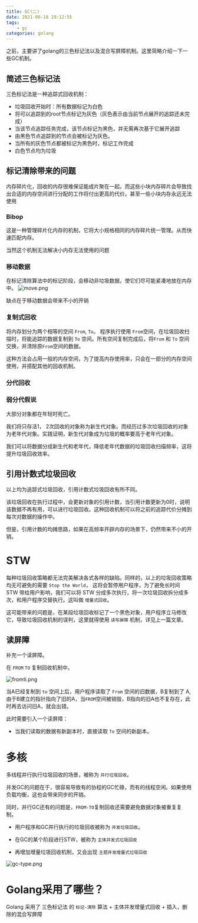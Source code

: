 ```yaml
---
title: GC(二)
date: 2021-06-18 19:12:55
tags:
    - gc
categories: golang
---
```


之前，主要讲了golang的三色标记法以及混合写屏障机制。这里简略介绍一下一些GC机制。

## 简述三色标记法

三色标记法是一种追踪式回收机制：
- 垃圾回收开始时：所有数据标记为白色
- 将可以追踪到的root节点标记为灰色（灰色表示由当前节点展开的追踪还未完成）
- 当该节点追踪任务完成，该节点标记为黑色，并无需再次基于它展开追踪
- 由黑色节点追踪到的节点会被标记为灰色。
- 当所有的灰色节点都被标记为黑色时，标记工作完成
- 白色节点均为垃圾

## 标记清除带来的问题

内存碎片化，回收的内存很难保证能成片聚在一起。而这些小块内存碎片会导致找出合适的内存空间进行分配的工作将付出更高的代价。甚至一些小块内存永远无法使用

### Bibop

这是一种管理碎片化内存的机制，它将大小规格相同的内存碎片统一管理。从而快速匹配内存。

当然这个机制无法解决小内存无法使用的问题

### 移动数据

在标记清除算法中的标记阶段，会移动非垃圾数据，使它们尽可能紧凑地放在内存中。
![move.png](https://i.loli.net/2021/06/18/kUBnZb9fpEO1veG.png)

缺点在于移动数据会带来不小的开销


### 复制式回收

将内存划分为两个相等的空间 `From`, `To`。 程序执行使用 `From`空间，在垃圾回收扫描时，将能追踪的数据复制到 `To` 空间。所有空间复制完成后，将`From` 和 `To` 空间交换，并清除原`From`空间的数据。

这种方法会占用一般的内存空间，为了提高内存使用率，只会在一部分的内存空间使用，并搭配其他的回收机制。

### 分代回收

### 弱分代假说

大部分对象都在年轻时死亡。

我们将只存活1， 2次回收的对象称为新生代对象。而经历过多次垃圾回收的对象为老年代对象。实践证明，新生代对象成为垃圾的概率要高于老年代对象。

我们可以将数据分成新生代和老年代，降低老年代数据的垃圾回收扫描频率，这将提升垃圾回收效率。

## 引用计数式垃圾回收

以上均为追踪式垃圾回收，引用计数式垃圾回收有所不同。

该垃圾回收在执行过程中，会更新对象的引用计数，当引用计数更新为0时，说明该数据不再有用，可以进行垃圾回收。这种回收机制可以将之前的追踪代价分摊到每次对数据的操作中。

但是，引用计数的均摊思路，如果在高频率开辟内存的场景下，仍然带来不小的开销。


# STW

每种垃圾回收策略都无法完美解决各式各样的缺陷。同样的，以上的垃圾回收策略均无可避免的需要 `Stop the World`， 这将会暂停用户程序，为了避免长时间 STW 带给用户影响，我们可以将 STW 分成多次执行，将一次垃圾回收拆分成多次，和用户程序交替执行。这叫做 `增量式回收`。

这可能带来的问题是，在某段垃圾回收标记了一个黑色对象，用户程序立马修改它，导致垃圾回收机制的误判，这里就得使用 `读写屏障` 机制，详见上一篇文章。

## 读屏障

补充一个读屏障。

在 `FROM` `TO` 复制回收机制中。

![fromti.png](https://i.loli.net/2021/06/18/LP5Fzi1HGnc96AB.png)

当A已经复制到 `to` 空间上后，用户程序读取了 `From` 空间的旧数据，B复制到了 A,由于B建立的指针指向了旧的A，当`FROM`空间被销毁，B指向的旧A也不复存在，此时再去访问旧A，就会出错。

此时需要引入一个读屏障：
- 当我们读取的数据有新副本时，直接读取 `To` 空间的新副本。

# 多核


多线程并行执行垃圾回收的场景，被称为 `并行垃圾回收`。

并发GC的问题在于，很容易导致有的协程的GC忙碌，而有的线程空闲。如果使用负载均衡，这也会带来同步的开销。

同时，并行GC还有的问题是，`FROM-TO`复制回收还需要避免数据对象被重复复制。


- 用户程序和GC并行执行的垃圾回收被称为 `并发垃圾回收`。

- 在GC的某个阶段进行STW，被称为 `主体并发式垃圾回收`

- 再增加增量垃圾回收机制，又会出现 `主题并发增量式垃圾回收`

![gc-type.png](https://i.loli.net/2021/06/18/GNYLQxF534jwTaU.png)


# Golang采用了哪些？

Golang 采用了 三色标记法 的 `标记-清除` 算法 + 主体并发增量式回收 + 插入，删除的混合写屏障

